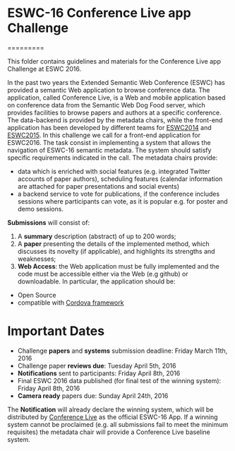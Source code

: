 # ESWC-16 Conference Live app Challenge
=========

This folder contains guidelines and materials for the Conference Live app Challenge at ESWC 2016.

In the past two years the Extended Semantic Web Conference (ESWC) has provided a semantic Web application to browse conference data. 
The application, called Conference Live, is a Web and mobile application based on conference data from the Semantic Web Dog Food server, which provides facilities to browse papers and authors at a specific conference. The data-backend is provided by the metadata chairs, while the front-end application has been developed by different teams for [ESWC2014](http://oak.dcs.shef.ac.uk/eswc2014) and [ESWC2015](http://oak.dcs.shef.ac.uk/eswc2015). In this challenge we call for a front-end application for ESWC2016. The task consist in implementing a system that allows the navigation of ESWC-16 semantic metadata. The system should satisfy specific requirements indicated in the call. The metadata chairs provide:

- data which is enriched with social features (e.g. integrated Twitter accounts of paper authors), scheduling features (calendar information are attached for paper presentations and social events)
- a backend service to vote for publications, if the conference includes sessions where participants can vote, as it is popular e.g. for poster and demo sessions.


**Submissions** will consist of:

1. A **summary** description (abstract) of up to 200 words;
2. A **paper** presenting the details of the implemented method, which discusses its novelty (if applicable), and highlights its strengths and weaknesses;
3. **Web Access**: the Web application must be fully implemented and the code must be accessible either via the Web (e.g github) or downloadable. In particular, the application should be:
- Open Source
- compatible with [Cordova framework](https://cordova.apache.org/)


Important Dates
=========

- Challenge **papers** and **systems** submission deadline: Friday March 11th, 2016
- Challenge paper **reviews due**: Tuesday April 5th, 2016
- **Notifications** sent to participants: Friday April 8th, 2016
- Final ESWC 2016 data published (for final test of the winning system): Friday April 8th, 2016
- **Camera ready** papers due: Sunday April 24th, 2016​


The **Notification** will already declare the winning system, which will be distributed by [Conference Live](https://play.google.com/store/apps/developer?id=Conference+Live) as the official ESWC-16 App. 
If a winning system cannot be proclaimed (e.g. all submissions fail to meet the minimum requisites) the metadata chair will provide a Conference Live baseline system.

